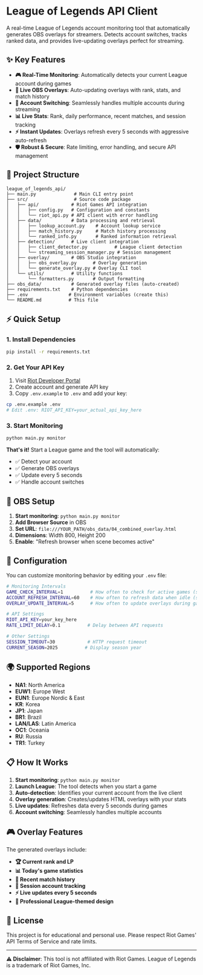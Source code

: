 # League of Legends API Client

A real-time League of Legends account monitoring tool that automatically generates OBS overlays for streamers. Detects account switches, tracks ranked data, and provides live-updating overlays perfect for streaming.

## ✨ Key Features

- **🎮 Real-Time Monitoring**: Automatically detects your current League account during games
- **🎥 Live OBS Overlays**: Auto-updating overlays with rank, stats, and match history
- **🔄 Account Switching**: Seamlessly handles multiple accounts during streaming
- **📊 Live Stats**: Rank, daily performance, recent matches, and session tracking
- **⚡ Instant Updates**: Overlays refresh every 5 seconds with aggressive auto-refresh
- **🛡️ Robust & Secure**: Rate limiting, error handling, and secure API management

## 📁 Project Structure

```
league_of_legends_api/
├── main.py              # Main CLI entry point
├── src/                 # Source code package
│   ├── api/            # Riot Games API integration
│   │   ├── config.py   # Configuration and constants
│   │   └── riot_api.py # API client with error handling
│   ├── data/           # Data processing and retrieval
│   │   ├── lookup_account.py    # Account lookup service
│   │   ├── match_history.py     # Match history processing
│   │   └── ranked_info.py       # Ranked information retrieval
│   ├── detection/      # Live client integration
│   │   ├── client_detector.py          # League client detection
│   │   └── streaming_session_manager.py # Session management
│   ├── overlay/        # OBS Studio integration
│   │   ├── obs_overlay.py      # Overlay generation
│   │   └── generate_overlay.py # Overlay CLI tool
│   └── utils/          # Utility functions
│       └── formatters.py       # Output formatting
├── obs_data/           # Generated overlay files (auto-created)
├── requirements.txt    # Python dependencies
├── .env               # Environment variables (create this)
└── README.md          # This file
```

## ⚡ Quick Setup

### 1. Install Dependencies
```bash
pip install -r requirements.txt
```

### 2. Get Your API Key
1. Visit [Riot Developer Portal](https://developer.riotgames.com/)
2. Create account and generate API key
3. Copy `.env.example` to `.env` and add your key:
```bash
cp .env.example .env
# Edit .env: RIOT_API_KEY=your_actual_api_key_here
```

### 3. Start Monitoring
```bash
python main.py monitor
```

**That's it!** Start a League game and the tool will automatically:
- ✅ Detect your account
- ✅ Generate OBS overlays 
- ✅ Update every 5 seconds
- ✅ Handle account switches

## 🎥 OBS Setup

1. **Start monitoring**: `python main.py monitor`
2. **Add Browser Source** in OBS
3. **Set URL**: `file:///YOUR_PATH/obs_data/04_combined_overlay.html`
4. **Dimensions**: Width 800, Height 200
5. **Enable**: "Refresh browser when scene becomes active"

## 🔧 Configuration

You can customize monitoring behavior by editing your `.env` file:

```bash
# Monitoring Intervals
GAME_CHECK_INTERVAL=1          # How often to check for active games (seconds)
ACCOUNT_REFRESH_INTERVAL=60    # How often to refresh data when idle (seconds)  
OVERLAY_UPDATE_INTERVAL=5      # How often to update overlays during games (seconds)

# API Settings
RIOT_API_KEY=your_key_here
RATE_LIMIT_DELAY=0.1          # Delay between API requests

# Other Settings
SESSION_TIMEOUT=30            # HTTP request timeout
CURRENT_SEASON=2025          # Display season year
```

## 🌍 Supported Regions

- **NA1**: North America
- **EUW1**: Europe West  
- **EUN1**: Europe Nordic & East
- **KR**: Korea
- **JP1**: Japan
- **BR1**: Brazil
- **LAN/LAS**: Latin America
- **OC1**: Oceania
- **RU**: Russia
- **TR1**: Turkey

## 📋 How It Works

1. **Start monitoring**: `python main.py monitor`
2. **Launch League**: The tool detects when you start a game
3. **Auto-detection**: Identifies your current account from the live client
4. **Overlay generation**: Creates/updates HTML overlays with your stats
5. **Live updates**: Refreshes data every 5 seconds during games
6. **Account switching**: Seamlessly handles multiple accounts

## 🎮 Overlay Features

The generated overlays include:
- **🏆 Current rank and LP**
- **📊 Today's game statistics** 
- **🎯 Recent match history**
- **👥 Session account tracking**
- **⚡ Live updates every 5 seconds**
- **🎨 Professional League-themed design**

## 📄 License

This project is for educational and personal use. Please respect Riot Games' API Terms of Service and rate limits.

---

**⚠️ Disclaimer**: This tool is not affiliated with Riot Games. League of Legends is a trademark of Riot Games, Inc.

